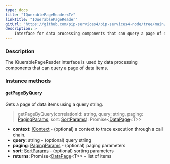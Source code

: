 ```yaml
---
type: docs
title: "IQuerablePageReader<T>"
linkTitle: "IQuerablePageReader"
gitUrl: "https://github.com/pip-services4/pip-services4-node/tree/main/pip-services4-persistence-node"
description: >
    Interface for data processing components that can query a page of data items.
---
```


### Description

The IQuerablePageReader interface is used by data processing components that can query a page of data items.

### Instance methods

#### getPageByQuery
Gets a page of data items using a query string.

> getPageByQuery(correlationId: string, query: string, paging: [PagingParams](../../../data/query/paging_params), sort: [SortParams](../../../data/query/sort_params)): Promise<[DataPage](../../../data/query/data_page)\<T\>>

- **context**: [IContext](../../../components/context/icontext) - (optional) a context to trace execution through a call chain.
- **query**: string - (optional) query string
- **paging**: [PagingParams](../../../data/query/paging_params) - (optional) paging parameters
- **sort**: [SortParams](../../../data/query/sort_params) - (optional) sorting parameters
- **returns**: Promise<[DataPage](../../../data/query/data_page)\<T\>> - list of items
